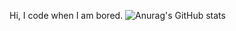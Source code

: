 Hi, I code when I am bored.
![Anurag's GitHub stats](https://github-readme-stats.vercel.app/api?username=savior210&show_icons=true&theme=dark)
